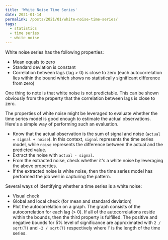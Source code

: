 ```yaml
---
title: 'White Noise Time Series'
date: 2021-01-14
permalink: /posts/2021/01/white-noise-time-series/
tags:
  - statistics
  - time series
  - white noise
---
```


White noise series has the following properties:
- Mean equals to zero
- Standard deviation is constant
- Correlation between lags (lag > 0) is close to zero (each autocorrelation lies within the bound which shows no statistically significant difference from zero)

One thing to note is that white noise is not predictable. This can be shown obviously from the property that the correlation between lags is close to zero.

The properties of white noise might be leveraged to evaluate whether the time series model is good enough to estimate the actual observations. Here's a simple way of performing such an evaluation.
- Know that the actual observation is the sum of signal and noise (`actual = signal + noise`). In this context, `signal` represents the time series model, while `noise` represents the difference between the actual and the predicted value.
- Extract the noise with `actual - signal`.
- From the extracted noise, check whether it's a white noise by leveraging the above properties.
- If the extracted noise is white noise, then the time series model has performed the job well in capturing the pattern.

Several ways of identifying whether a time series is a white noise:
- Visual check
- Global and local check (for mean and standard deviation)
- Plot the autocorrelation on a graph. The graph consists of the autocorrelation for each lag (> 0). If all of the autocorrelations reside within the bounds, then the third property is fulfilled. The positive and negative bounds for 5% level of significance are approximated with `2 / sqrt(T)` and `-2 / sqrt(T)` respectively where `T` is the length of the time series.
